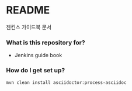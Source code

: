 # README

젠킨스 가이드북 문서

### What is this repository for?

* Jenkins guide book

### How do I get set up?
```
mvn clean install asciidoctor:process-asciidoc

```